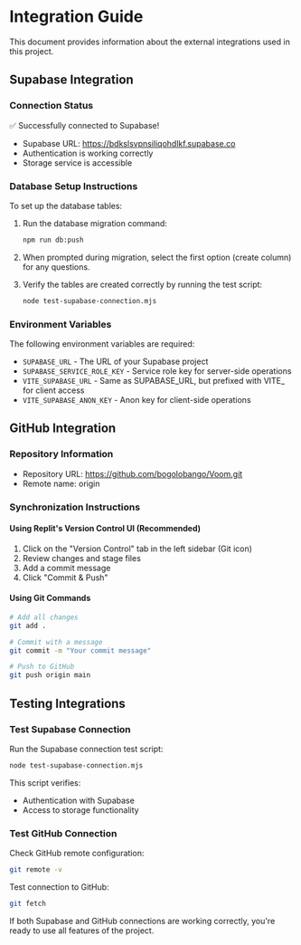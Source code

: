 # Integration Guide

This document provides information about the external integrations used in this project.

## Supabase Integration

### Connection Status
✅ Successfully connected to Supabase!
- Supabase URL: https://bdkslsvpnsiliqohdlkf.supabase.co
- Authentication is working correctly
- Storage service is accessible

### Database Setup Instructions
To set up the database tables:

1. Run the database migration command:
   ```bash
   npm run db:push
   ```

2. When prompted during migration, select the first option (create column) for any questions.

3. Verify the tables are created correctly by running the test script:
   ```bash
   node test-supabase-connection.mjs
   ```

### Environment Variables
The following environment variables are required:
- `SUPABASE_URL` - The URL of your Supabase project
- `SUPABASE_SERVICE_ROLE_KEY` - Service role key for server-side operations
- `VITE_SUPABASE_URL` - Same as SUPABASE_URL, but prefixed with VITE_ for client access
- `VITE_SUPABASE_ANON_KEY` - Anon key for client-side operations

## GitHub Integration

### Repository Information
- Repository URL: https://github.com/bogolobango/Voom.git
- Remote name: origin

### Synchronization Instructions

#### Using Replit's Version Control UI (Recommended)
1. Click on the "Version Control" tab in the left sidebar (Git icon)
2. Review changes and stage files
3. Add a commit message
4. Click "Commit & Push"

#### Using Git Commands
```bash
# Add all changes
git add .

# Commit with a message
git commit -m "Your commit message"

# Push to GitHub
git push origin main
```

## Testing Integrations

### Test Supabase Connection
Run the Supabase connection test script:
```bash
node test-supabase-connection.mjs
```

This script verifies:
- Authentication with Supabase
- Access to storage functionality

### Test GitHub Connection
Check GitHub remote configuration:
```bash
git remote -v
```

Test connection to GitHub:
```bash
git fetch
```

If both Supabase and GitHub connections are working correctly, you're ready to use all features of the project.
